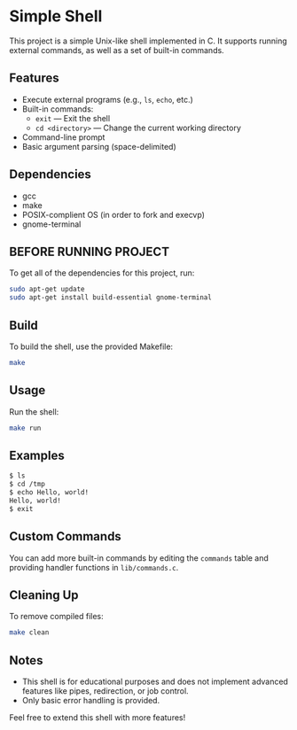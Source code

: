 
# Simple Shell

This project is a simple Unix-like shell implemented in C. It supports running external commands, as well as a set of built-in commands.

## Features

- Execute external programs (e.g., `ls`, `echo`, etc.)
- Built-in commands:
  - `exit` — Exit the shell
  - `cd <directory>` — Change the current working directory
- Command-line prompt
- Basic argument parsing (space-delimited)

## Dependencies

- gcc
- make
- POSIX-complient OS (in order to fork and execvp)
- gnome-terminal

## BEFORE RUNNING PROJECT

To get all of the dependencies for this project, run:

```sh
sudo apt-get update
sudo apt-get install build-essential gnome-terminal
```

## Build
To build the shell, use the provided Makefile:

```sh
make
```

## Usage

Run the shell:

```sh
make run
```

## Examples

```sh
$ ls
$ cd /tmp
$ echo Hello, world!
Hello, world!
$ exit
```
## Custom Commands

You can add more built-in commands by editing the `commands` table and providing handler functions in `lib/commands.c`.

## Cleaning Up
To remove compiled files:

```sh
make clean
```
## Notes
- This shell is for educational purposes and does not implement advanced features like pipes, redirection, or job control.
- Only basic error handling is provided.


Feel free to extend this shell with more features!
